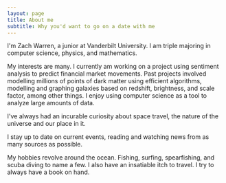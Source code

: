 ```yaml
---
layout: page
title: About me
subtitle: Why you'd want to go on a date with me
---
```

I'm Zach Warren, a junior at Vanderbilt University. I am triple majoring in computer science, physics, and mathematics. 

My interests are many. I currently am working on a project using sentiment analysis to predict financial market movements. Past projects involved modelling millions of points of dark matter using efficient algorithms, modelling and graphing galaxies based on redshift, brightness, and scale factor, among other things. I enjoy using computer science as a tool to analyze large amounts of data. 

I've always had an incurable curiosity about space travel, the nature of the universe and our place in it. 

I stay up to date on current events, reading and watching news from as many sources as possible.

My hobbies revolve around the ocean. Fishing, surfing, spearfishing, and scuba diving to name a few. I also have an insatiable itch to travel. I try to always have a book on hand. 
